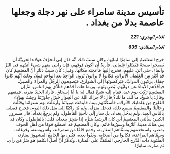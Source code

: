 <h1 dir="rtl">تأسيس مدينة سامراء على نهر دجلة وجعلها عاصمة بدلا من بغداد  .</h1>

<h5 dir="rtl">العام الهجري:  221

العام الميلادي: 835

</h5>

<p dir="rtl">خرج المعتَصِمُ إلى سامِرَّا لبنائِها، وكان سببُ ذلك أنَّه قال إني أتخوَّفُ هؤلاء الحربيَّةَ أن يَصيحوا صيحةً فيَقتُلوا غِلماني، فأريدُ أن أكونَ فوقهم، فإن رابني منهم شيءٌ أتيتُهم في البَرِّ والماء، حتى آتيَ عليهم، فخرج إليها فأعجَبَه مكانَها، وقيل: كان سببُ ذلك أنَّ المعتصِمَ كان قد أكثَرَ مِن الغِلمان الأتراك، فكانوا لا يزالونَ يَرَون الواحِدَ بعد الواحدِ قتيلًا، وذلك أنَّهم كانوا جفاةً، يركبون الدوابَّ، فيَركُضونَها إلى الشوارع، فيَصدِمون الرجُلَ والمرأةَ والصبيَّ، فيأخُذُهم الأبناءُ عن دوابِّهم، يَضرِبونَهم، وربما هلك أحَدُهم فتأذَّى بهم الناس. ثمَّ إن المعتَصِمَ رَكِبَ يومَ عيد، فقام إليه شيخٌ فقال له: يا أبا إسحاق، فأراد الجندُ ضَربَه، فمنعهم وقال: يا شيخُ، ما لك، ما لك؟ قال: لا جزاك اللهُ عن الجِوارِ خَيرًا، جاوَرْتَنا وجِئتَ بهؤلاء العُلوجِ مِن غِلمانِك الأتراك، فأسكَنْتَهم بيننا، فأيتمْتَ صِبيانَنا وأرمَلْتَ بهم نسوانَنا وقتَلْتَ رِجالَنا؛ والمعتَصِمُ يسمع ذلك، فدخل منزلَه، ولم يُرَ راكبًا إلى مثل ذلك اليومِ، فخرج فصلى بالناس العيدَ، ولم يدخُل بغداد، بل سار إلى ناحيةِ القاطول، ولم يرجِعْ بغداد. قال مسرور الكبير: سألني المعتَصِمُ أين كان الرشيدُ يتنَزَّه إذا ضَجِرَ ببغداد، قلت: بالقاطول، وكان قد بنى هناك مدينةً آثارُها وسورُها قائم، وكان المعتصِمُ قد اصطنع قومًا من أهلِ الحوف بمصر، واستخدمهم وسمَّاهم المغاربة، وجمع خَلقًا من سمرقند، وأشروسنة، وفرغانة، وسمَّاهم الفراغنة، فكانوا من أصحابِه، وبَقُوا بعده، فبُني بها الجامِعُ المشهورُ بمنارته الملْتَوية ذات الدَّرج الخارجي الملتَفِّ على المنارة، ويُذكَرُ أنَّ أصلَ الكلمةِ هو سُرَّ مَن رأى، ثم صارت سامِرَّا.</p></br>
